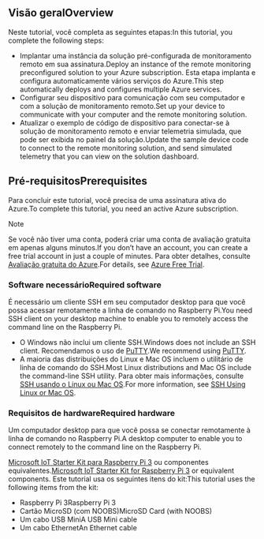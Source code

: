 ## <a name="overview"></a><span data-ttu-id="16183-101">Visão geral</span><span class="sxs-lookup"><span data-stu-id="16183-101">Overview</span></span>

<span data-ttu-id="16183-102">Neste tutorial, você completa as seguintes etapas:</span><span class="sxs-lookup"><span data-stu-id="16183-102">In this tutorial, you complete the following steps:</span></span>

- <span data-ttu-id="16183-103">Implantar uma instância da solução pré-configurada de monitoramento remoto em sua assinatura.</span><span class="sxs-lookup"><span data-stu-id="16183-103">Deploy an instance of the remote monitoring preconfigured solution to your Azure subscription.</span></span> <span data-ttu-id="16183-104">Esta etapa implanta e configura automaticamente vários serviços do Azure.</span><span class="sxs-lookup"><span data-stu-id="16183-104">This step automatically deploys and configures multiple Azure services.</span></span>
- <span data-ttu-id="16183-105">Configurar seu dispositivo para comunicação com seu computador e com a solução de monitoramento remoto.</span><span class="sxs-lookup"><span data-stu-id="16183-105">Set up your device to communicate with your computer and the remote monitoring solution.</span></span>
- <span data-ttu-id="16183-106">Atualizar o exemplo de código de dispositivo para conectar-se à solução de monitoramento remoto e enviar telemetria simulada, que pode ser exibida no painel da solução.</span><span class="sxs-lookup"><span data-stu-id="16183-106">Update the sample device code to connect to the remote monitoring solution, and send simulated telemetry that you can view on the solution dashboard.</span></span>

## <a name="prerequisites"></a><span data-ttu-id="16183-107">Pré-requisitos</span><span class="sxs-lookup"><span data-stu-id="16183-107">Prerequisites</span></span>

<span data-ttu-id="16183-108">Para concluir este tutorial, você precisa de uma assinatura ativa do Azure.</span><span class="sxs-lookup"><span data-stu-id="16183-108">To complete this tutorial, you need an active Azure subscription.</span></span>

> [!NOTE]
> <span data-ttu-id="16183-109">Se você não tiver uma conta, poderá criar uma conta de avaliação gratuita em apenas alguns minutos.</span><span class="sxs-lookup"><span data-stu-id="16183-109">If you don’t have an account, you can create a free trial account in just a couple of minutes.</span></span> <span data-ttu-id="16183-110">Para obter detalhes, consulte [Avaliação gratuita do Azure][lnk-free-trial].</span><span class="sxs-lookup"><span data-stu-id="16183-110">For details, see [Azure Free Trial][lnk-free-trial].</span></span>

### <a name="required-software"></a><span data-ttu-id="16183-111">Software necessário</span><span class="sxs-lookup"><span data-stu-id="16183-111">Required software</span></span>

<span data-ttu-id="16183-112">É necessário um cliente SSH em seu computador desktop para que você possa acessar remotamente a linha de comando no Raspberry Pi.</span><span class="sxs-lookup"><span data-stu-id="16183-112">You need SSH client on your desktop machine to enable you to remotely access the command line on the Raspberry Pi.</span></span>

- <span data-ttu-id="16183-113">O Windows não inclui um cliente SSH.</span><span class="sxs-lookup"><span data-stu-id="16183-113">Windows does not include an SSH client.</span></span> <span data-ttu-id="16183-114">Recomendamos o uso de [PuTTY](http://www.putty.org/).</span><span class="sxs-lookup"><span data-stu-id="16183-114">We recommend using [PuTTY](http://www.putty.org/).</span></span>
- <span data-ttu-id="16183-115">A maioria das distribuições do Linux e Mac OS incluem o utilitário de linha de comando do SSH.</span><span class="sxs-lookup"><span data-stu-id="16183-115">Most Linux distributions and Mac OS include the command-line SSH utility.</span></span> <span data-ttu-id="16183-116">Para obter mais informações, consulte [SSH usando o Linux ou Mac OS](https://www.raspberrypi.org/documentation/remote-access/ssh/unix.md).</span><span class="sxs-lookup"><span data-stu-id="16183-116">For more information, see [SSH Using Linux or Mac OS](https://www.raspberrypi.org/documentation/remote-access/ssh/unix.md).</span></span>

### <a name="required-hardware"></a><span data-ttu-id="16183-117">Requisitos de hardware</span><span class="sxs-lookup"><span data-stu-id="16183-117">Required hardware</span></span>

<span data-ttu-id="16183-118">Um computador desktop para que você possa se conectar remotamente à linha de comando no Raspberry Pi.</span><span class="sxs-lookup"><span data-stu-id="16183-118">A desktop computer to enable you to connect remotely to the command line on the Raspberry Pi.</span></span>

<span data-ttu-id="16183-119">[Microsoft IoT Starter Kit para Raspberry Pi 3][lnk-starter-kits] ou componentes equivalentes.</span><span class="sxs-lookup"><span data-stu-id="16183-119">[Microsoft IoT Starter Kit for Raspberry Pi 3][lnk-starter-kits] or equivalent components.</span></span> <span data-ttu-id="16183-120">Este tutorial usa os seguintes itens do kit:</span><span class="sxs-lookup"><span data-stu-id="16183-120">This tutorial uses the following items from the kit:</span></span>

- <span data-ttu-id="16183-121">Raspberry Pi 3</span><span class="sxs-lookup"><span data-stu-id="16183-121">Raspberry Pi 3</span></span>
- <span data-ttu-id="16183-122">Cartão MicroSD (com NOOBS)</span><span class="sxs-lookup"><span data-stu-id="16183-122">MicroSD Card (with NOOBS)</span></span>
- <span data-ttu-id="16183-123">Um cabo USB Mini</span><span class="sxs-lookup"><span data-stu-id="16183-123">A USB Mini cable</span></span>
- <span data-ttu-id="16183-124">Um cabo Ethernet</span><span class="sxs-lookup"><span data-stu-id="16183-124">An Ethernet cable</span></span>

[lnk-starter-kits]: https://azure.microsoft.com/develop/iot/starter-kits/
[lnk-free-trial]: http://azure.microsoft.com/pricing/free-trial/